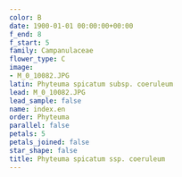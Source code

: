 ```yaml
---
color: B
date: 1900-01-01 00:00:00+00:00
f_end: 8
f_start: 5
family: Campanulaceae
flower_type: C
image:
- M_0_10082.JPG
latin: Phyteuma spicatum subsp. coeruleum
lead: M_0_10082.JPG
lead_sample: false
name: index.en
order: Phyteuma
parallel: false
petals: 5
petals_joined: false
star_shape: false
title: Phyteuma spicatum ssp. coeruleum
---
```

